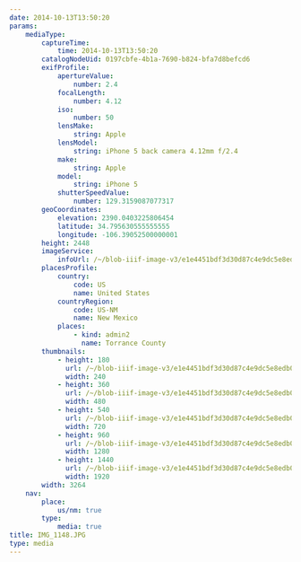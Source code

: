 ```yaml
---
date: 2014-10-13T13:50:20
params:
    mediaType:
        captureTime:
            time: 2014-10-13T13:50:20
        catalogNodeUid: 0197cbfe-4b1a-7690-b824-bfa7d8befcd6
        exifProfile:
            apertureValue:
                number: 2.4
            focalLength:
                number: 4.12
            iso:
                number: 50
            lensMake:
                string: Apple
            lensModel:
                string: iPhone 5 back camera 4.12mm f/2.4
            make:
                string: Apple
            model:
                string: iPhone 5
            shutterSpeedValue:
                number: 129.3159087077317
        geoCoordinates:
            elevation: 2390.0403225806454
            latitude: 34.795630555555555
            longitude: -106.39052500000001
        height: 2448
        imageService:
            infoUrl: /~/blob-iiif-image-v3/e1e4451bdf3d30d87c4e9dc5e8edb042aac51599f653258501275d80f595d2cc/info.json
        placesProfile:
            country:
                code: US
                name: United States
            countryRegion:
                code: US-NM
                name: New Mexico
            places:
                - kind: admin2
                  name: Torrance County
        thumbnails:
            - height: 180
              url: /~/blob-iiif-image-v3/e1e4451bdf3d30d87c4e9dc5e8edb042aac51599f653258501275d80f595d2cc/full/240%2C180/0/default.jpg
              width: 240
            - height: 360
              url: /~/blob-iiif-image-v3/e1e4451bdf3d30d87c4e9dc5e8edb042aac51599f653258501275d80f595d2cc/full/480%2C360/0/default.jpg
              width: 480
            - height: 540
              url: /~/blob-iiif-image-v3/e1e4451bdf3d30d87c4e9dc5e8edb042aac51599f653258501275d80f595d2cc/full/720%2C540/0/default.jpg
              width: 720
            - height: 960
              url: /~/blob-iiif-image-v3/e1e4451bdf3d30d87c4e9dc5e8edb042aac51599f653258501275d80f595d2cc/full/1280%2C960/0/default.jpg
              width: 1280
            - height: 1440
              url: /~/blob-iiif-image-v3/e1e4451bdf3d30d87c4e9dc5e8edb042aac51599f653258501275d80f595d2cc/full/1920%2C1440/0/default.jpg
              width: 1920
        width: 3264
    nav:
        place:
            us/nm: true
        type:
            media: true
title: IMG_1148.JPG
type: media
---
```

